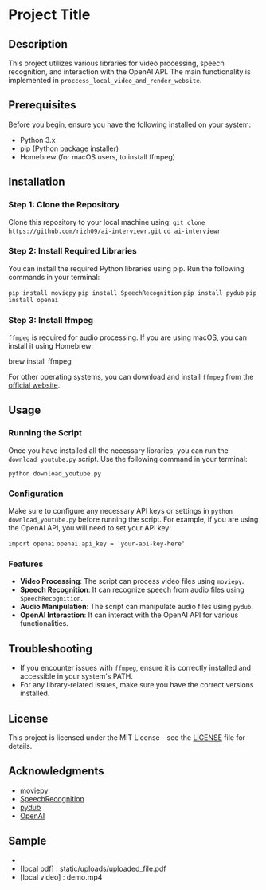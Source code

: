 # Project Title

## Description
This project utilizes various libraries for video processing, speech recognition, and interaction with the OpenAI API. The main functionality is implemented in `proccess_local_video_and_render_website`.

## Prerequisites
Before you begin, ensure you have the following installed on your system:

- Python 3.x
- pip (Python package installer)
- Homebrew (for macOS users, to install ffmpeg)

## Installation

### Step 1: Clone the Repository
Clone this repository to your local machine using:
`
git clone https://github.com/rizh09/ai-interviewr.git
`
`
cd ai-interviewr
`

### Step 2: Install Required Libraries
You can install the required Python libraries using pip. Run the following commands in your terminal:

`
pip install moviepy
`
`
pip install SpeechRecognition
`
`
pip install pydub
`
`
pip install openai
`

### Step 3: Install ffmpeg
`ffmpeg` is required for audio processing. If you are using macOS, you can install it using Homebrew:


brew install ffmpeg


For other operating systems, you can download and install `ffmpeg` from the [official website](https://ffmpeg.org/download.html).

## Usage

### Running the Script
Once you have installed all the necessary libraries, you can run the ` download_youtube.py` script. Use the following command in your terminal:


`python download_youtube.py`


### Configuration
Make sure to configure any necessary API keys or settings in `python download_youtube.py` before running the script. For example, if you are using the OpenAI API, you will need to set your API key:

`import openai`
`openai.api_key = 'your-api-key-here'`


### Features
- **Video Processing**: The script can process video files using `moviepy`.
- **Speech Recognition**: It can recognize speech from audio files using `SpeechRecognition`.
- **Audio Manipulation**: The script can manipulate audio files using `pydub`.
- **OpenAI Interaction**: It can interact with the OpenAI API for various functionalities.

## Troubleshooting
- If you encounter issues with `ffmpeg`, ensure it is correctly installed and accessible in your system's PATH.
- For any library-related issues, make sure you have the correct versions installed.

## License
This project is licensed under the MIT License - see the [LICENSE](LICENSE) file for details.

## Acknowledgments
- [moviepy](https://zulko.github.io/moviepy/)
- [SpeechRecognition](https://pypi.org/project/SpeechRecognition/)
- [pydub](https://github.com/jiaaro/pydub)
- [OpenAI](https://openai.com/)


## Sample
- [Youtube]: https://www.youtube.com/watch?v=gXwewPgLmkE
- [local pdf] : static/uploads/uploaded_file.pdf
- [local video] : demo.mp4